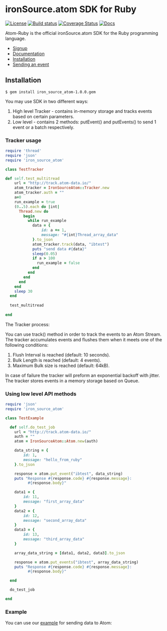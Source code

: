 # ironSource.atom SDK for Ruby
[![License][license-image]][license-url]
[![Build status][travis-image]][travis-url]
[![Coverage Status][coveralls-image]][coveralls-url]
[![Docs][docs-image]][docs-url]

Atom-Ruby is the official ironSource.atom SDK for the Ruby programming language.

- [Signup](https://atom.ironsrc.com/#/signup)
- [Documentation][docs-url]
- [Installation](#Installation)
- [Sending an event](#Tracker-usage)

## Installation
```gem
$ gem install iron_source_atom-1.0.0.gem
```

You may use SDK in two different ways:

1. High level Tracker - contains in-memory storage and tracks events based on certain parameters.
2. Low level - contains 2 methods: putEvent() and putEvents() to send 1 event or a batch respectively.

### Tracker usage

```ruby
require 'thread'
require 'json'
require 'iron_source_atom'

class TestTracker

def self.test_multitread
    url = "http://track.atom-data.io/"
    atom_tracker = IronSourceAtom::Tracker.new
    atom_tracker.auth = ""
    a=0
    run_example = true
    (0..5).each do |int|
      Thread.new do
        begin
          while run_example
            data = {
                id: a += 1,
                message: "#{int}Thread_array_data"
            }.to_json
            atom_tracker.track(data, "ibtest")
            puts "send data #{data}"
            sleep(0.05)
            if a > 100
              run_example = false
            end
          end
        end
      end
    end
    sleep 30
  end
  
  test_multitread
  
end
```

The Tracker process:

You can use track() method in order to track the events to an Atom Stream.
The tracker accumulates events and flushes them when it meets one of the following conditions:
 
1. Flush Interval is reached (default: 10 seconds).
2. Bulk Length is reached (default: 4 events).
3. Maximum Bulk size is reached (default: 64kB).

In case of failure the tracker will preform an exponential backoff with jitter.
The tracker stores events in a memory storage based on Queue.

### Using low level API methods

```ruby
require 'json'
require 'iron_source_atom'

class TestExample

  def self.do_test_job
    url = "http://track.atom-data.io/"
    auth = ""
    atom = IronSourceAtom::Atom.new(auth)

    data_string = {
        id: 1,
        message: "hello_from_ruby"
    }.to_json

    response = atom.put_event("ibtest", data_string)
    puts "Response #{response.code} #{response.message}:
          #{response.body}"

    data1 = {
        id: 11,
        message: "first_array_data"
    }
    data2 = {
        id: 12,
        message: "second_array_data"
    }
    data3 = {
        id: 13,
        message: "third_array_data"
    }

    array_data_string = [data1, data2, data3].to_json

    response = atom.put_events("ibtest", array_data_string)
    puts "Response #{response.code} #{response.message}:
          #{response.body}"

  end

  do_test_job

end
```

### Example

You can use our [example][example-url] for sending data to Atom:


[example-url]: https://github.com/ironSource/atom-ruby/tree/feature/ISA-359/example
[license-image]: https://img.shields.io/badge/license-MIT-blue.svg?style=flat-square
[license-url]: LICENSE.txt
[travis-image]: https://travis-ci.org/ironSource/atom-ruby.svg?branch=master
[travis-url]: https://travis-ci.org/ironSource/atom-ruby
[coveralls-image]: https://coveralls.io/repos/github/ironSource/atom-ruby/badge.svg?branch=master
[coveralls-url]: https://coveralls.io/github/ironSource/atom-ruby?branch=master
[docs-image]: https://img.shields.io/badge/docs-latest-blue.svg
[docs-url]: https://ironsource.github.io/atom-ruby/